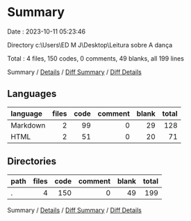 # Summary

Date : 2023-10-11 05:23:46

Directory c:\\Users\\ED M J\\Desktop\\Leitura sobre A dança

Total : 4 files,  150 codes, 0 comments, 49 blanks, all 199 lines

Summary / [Details](details.md) / [Diff Summary](diff.md) / [Diff Details](diff-details.md)

## Languages
| language | files | code | comment | blank | total |
| :--- | ---: | ---: | ---: | ---: | ---: |
| Markdown | 2 | 99 | 0 | 29 | 128 |
| HTML | 2 | 51 | 0 | 20 | 71 |

## Directories
| path | files | code | comment | blank | total |
| :--- | ---: | ---: | ---: | ---: | ---: |
| . | 4 | 150 | 0 | 49 | 199 |

Summary / [Details](details.md) / [Diff Summary](diff.md) / [Diff Details](diff-details.md)